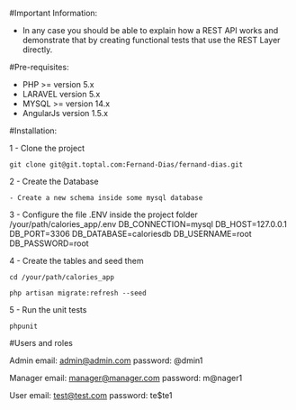 #Important Information:
- In any case you should be able to explain how a REST API works and demonstrate that by creating functional tests that use the REST Layer directly.

#Pre-requisites:
- PHP >= version 5.x
- LARAVEL version 5.x
- MYSQL >= version 14.x
- AngularJs version 1.5.x

#Installation:

1 - Clone the project

	git clone git@git.toptal.com:Fernand-Dias/fernand-dias.git

2 - Create the Database

	- Create a new schema inside some mysql database

3 - Configure the file .ENV inside the project folder /your/path/calories_app/.env
	DB_CONNECTION=mysql
	DB_HOST=127.0.0.1
	DB_PORT=3306
	DB_DATABASE=caloriesdb
	DB_USERNAME=root
	DB_PASSWORD=root

4 - Create the tables and seed them

	cd /your/path/calories_app
	
	php artisan migrate:refresh --seed

5 - Run the unit tests
	
	phpunit


#Users and roles

Admin
email: admin@admin.com
password: @dmin1

Manager
email: manager@manager.com
password: m@nager1

User
email: test@test.com
password: te$te1




